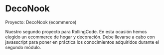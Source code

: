 # DecoNook
Proyecto: DecoNook (ecommerce)

Nuestro segundo proyecto para RollingCode.
En esta ocasión hemos elegido un ecommerce de hogar y decoración. 
Debe llevarse a cabo con javasscript para poner en práctica los conocimientos adquiridos durante el segundo módulo.
